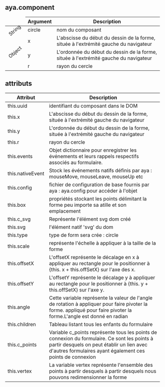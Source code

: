 ## aya.component

<style>
.empty-space{
    visibility:hidden;
    display:inline-block;
    border:none;
}
.table_1 .thead-row {
    border-top:none;
}
.type_style{
    transform:rotate(-40deg);
}
</style>
<body>

<table class='table_1'>
    <thead>
    <tr class="thead-row">
        <th class="empty-space"></th>
        <th>Argument</th>
        <th>Description</th>
    </tr>
    </thead>
    <tbody>
    <tr>
        <td class="type_style">String</td>
        <td>circle</td>
        <td>nom du composant</td>
    </tr>
    <tr>
        <td rowspan='6' class="type_style">Object</td>
        <td>x</td>
        <td>L'abscisse du début du dessin de la forme, située à l'extrémité gauche du navigateur</td>
    </tr>
    <tr>
        <td>y</td>
        <td>L'ordonnée du début du dessin de la forme, située à l'extrémité gauche du navigateur</td>
    </tr>
     <tr>
        <td>r</td>
        <td>rayon du cercle</td>
    </tr>
    </tbody>
</table>

## attributs

<table class='table_2'>
    <thead>
    <tr class="thead-row">
        <th>Attribut</th>
        <th>Description</th>
    </tr>
    </thead>
    <tbody>
    <tr>
        <td>this.uuid</td>
        <td>identifiant du composant dans le DOM</td>
    </tr>
    <tr>
        <td>this.x</td>
        <td>L'abscisse du début du dessin de la forme, située à l'extrémité gauche du navigateur</td>
    </tr>
    <tr>
        <td>this.y</td>
        <td>L'ordonnée du début du dessin de la forme, située à l'extrémité gauche du navigateur</td>
    </tr>
     <tr>
        <td>this.r</td>
        <td>rayon du cercle</td>
    </tr>
    <tr>
        <td>this.events</td>
        <td>Objet dictionnaire pour enregistrer les événements et leurs rappels respectifs associés au formulaire.</td>
    </tr>
    <tr>
        <td>this.nativeEvent</td>
        <td>Stock les événements natifs définis par aya : mouseMove, mouseLeave, mouseUp etc</td>
    </tr>
     <tr>
        <td>this.config</td>
        <td>fichier de configuration de base fournis par aya : aya.config pour accéder à l'objet</td>
    </tr>
     <tr>
        <td>this.box</td>
        <td>propriétés stockant les points délimitant la forme peu importe sa atille et son emplacement</td>
    </tr>
     <tr>
        <td>this.c_svg</td>
        <td>Représente l'élément svg dom créé</td>
    </tr>
      <tr>
        <td>this.svg</td>
        <td>l'élément natif 'svg' du dom</td>
    </tr>
     <tr>
        <td>this.type</td>
        <td>type de form sera crée : circle</td>
    </tr>
     <tr>
        <td>this.scale</td>
        <td>représente l'échelle à appliquer à la taille de la forme</td>
    </tr>
   <tr>
        <td>this.offsetX</td>
        <td>L'offsetX représente le décalage en x à appliquer au rectangle pour le positionner à {this. x + this.offSetX} sur l'axe des x.</td>
    </tr>
     <tr>
        <td>this.offsetY</td>
        <td>L'offsetY représente le décalage y à appliquer au rectangle pour le positionner à {this. y + this.offSetX} sur l'axe y.</td>
    </tr>
    <tr>
        <td>this.angle</td>
        <td>Cette variable représente la valeur de l'angle de rotation à appliquer pour faire pivoter la forme. appliqué pour faire pivoter la forme.L'angle est donné en radian</td>
    </tr>
     <tr>
        <td>this.children</td>
        <td>Tableau listant tous les enfants du formulaire</td>
    </tr>
     <tr>
        <td>this.c_points</td>
        <td>Variable c_points représente tous les points de connexion du formulaire. Ce sont les points à partir desquels on peut établir un lien avec d'autres formulaires ayant également ces points de connexion</td>
    </tr>
     <tr>
        <td>this.vertex</td>
        <td>La variable vertex représente l'ensemble des points à partir desquels à partir desquels nous pouvons redimensionner la forme</td>
    </tr>
    </tbody>
</table>
</body>
